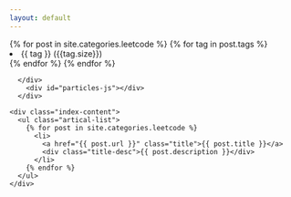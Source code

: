 ```yaml
---
layout: default
---
```


<body>
  <div class="index-wrapper">
    <div class="aside">
      <div class="info-card">
        <div align="left">
          <!--
          {% for post in site.categories.leetcode %}
             <li>
               <a href="{{ post.url }}" class="title"><font color="red" size="3">{{ post.title }}</font></a>
             </li>
          {% endfor %}
          -->
          {% for post in site.categories.leetcode %}
            {% for tag in post.tags %}
              <li> {{ tag }} ({{tag.size}})</li>
            {% endfor %}
          {% endfor %}
        </div>

      </div>
        <div id="particles-js"></div>
      </div>

    <div class="index-content">
      <ul class="artical-list">
        {% for post in site.categories.leetcode %}
          <li>
            <a href="{{ post.url }}" class="title">{{ post.title }}</a>
            <div class="title-desc">{{ post.description }}</div>
          </li>
        {% endfor %}
      </ul>
    </div>
    
  </div>
</body>

